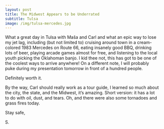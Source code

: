 ```yaml
---
layout: post
title: The Midwest Appears to be Underrated
subtitle: Tulsa
image: /img/tulsa-mercedes.jpg
---
```


What a great day in Tulsa with Maša and Carl and what an epic way to lose my jet lag, including (but not limited to) cruising around town in a cream-colored 1983 Mercedes on Route 66, eating insanely good BBQ, drinking lots of beer, playing arcade games almost for free, and listening to the local youth picking the Oklahoman banjo. I kid thee not, this has got to be one of the coolest ways to arrive anywhere! On a different note, I will probably puke during my presentation tomorrow in front of a hundred people.

Definitely worth it.

By the way, Carl should really work as a tour guide, I learned so much about the city, the state, and the Midwest, it’s amazing. Short version: it has a lot to do with oil, dust, and tears. Oh, and there were also some tornadoes and grass fires today.

Stay safe,

S.

